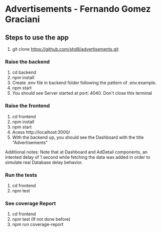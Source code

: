 # Advertisements - Fernando Gomez Graciani

## Steps to use the app

1. git clone https://github.com/shd8/advertisements.git

### Raise the backend
1. cd backend
2. npm install
3. Create .env file in backend folder following the pattern of .env.example.
4. npm start
5. You should see Server started at port: 4040. Don't close this terminal

### Raise the frontend
1. cd frontend
2. npm install
3. npm start
5. Acess http://localhost:3000/
6. With the backend up, you should see the Dashboard with the title "Advertisements"

Additional notes: Note that at Dashboard and AdDetail components, an intented delay of 1 second while fetching the data was added in order to simulate real Database delay behavior.

### Run the tests
1. cd frontend
2. npm test

### See coverage Report
1. cd frontend
2. npm test (If not done before)
3. npm run coverage-report
